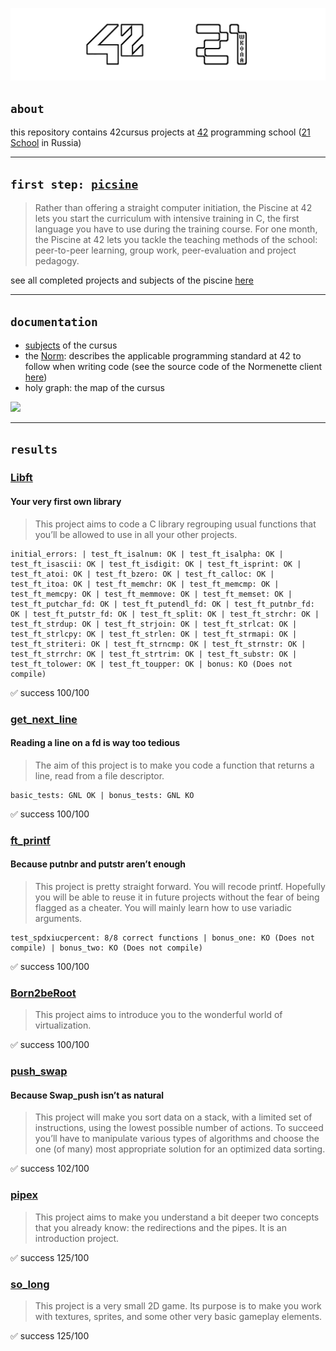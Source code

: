 ![](/documentation/header.png)
## <code>about</code>
this repository contains 42cursus projects at [42](https://42.fr/en/homepage/) programming school ([21 School](https://21-school.ru) in Russia)

---

## <code>first step: [picsine](https://github.com/marplyn/piscine-42)</code>
> Rather than offering a straight computer initiation, the Piscine at 42 lets you start the curriculum with intensive training in C, the first language you have to use during the training course. For one month, the Piscine at 42 lets you tackle the teaching methods of the school: peer-to-peer learning, group work, peer-evaluation and project pedagogy.

see all completed projects and subjects of the piscine [here](https://github.com/marplyn/piscine-42)

---

## <code>documentation</code>
* [subjects](/documentation/subjects) of the cursus
* the [Norm](/documentation/en_norm.pdf): describes the applicable programming standard at 42 to follow when writing code (see the source code of the Normenette client [here](https://github.com/42School/norminette))
* holy graph: the map of the cursus

![](/documentation/holygraph.png)

---

## <code>results</code>
### [Libft](/Libft)
#### Your very first own library
> This project aims to code a C library regrouping usual functions that you’ll be allowed to use in all your other projects.
```trace
initial_errors: | test_ft_isalnum: OK | test_ft_isalpha: OK | test_ft_isascii: OK | test_ft_isdigit: OK | test_ft_isprint: OK | test_ft_atoi: OK | test_ft_bzero: OK | test_ft_calloc: OK | test_ft_itoa: OK | test_ft_memchr: OK | test_ft_memcmp: OK | test_ft_memcpy: OK | test_ft_memmove: OK | test_ft_memset: OK | test_ft_putchar_fd: OK | test_ft_putendl_fd: OK | test_ft_putnbr_fd: OK | test_ft_putstr_fd: OK | test_ft_split: OK | test_ft_strchr: OK | test_ft_strdup: OK | test_ft_strjoin: OK | test_ft_strlcat: OK | test_ft_strlcpy: OK | test_ft_strlen: OK | test_ft_strmapi: OK | test_ft_striteri: OK | test_ft_strncmp: OK | test_ft_strnstr: OK | test_ft_strrchr: OK | test_ft_strtrim: OK | test_ft_substr: OK | test_ft_tolower: OK | test_ft_toupper: OK | bonus: KO (Does not compile)
```
✅ success 100/100

### [get_next_line](/get_next_line)
#### Reading a line on a fd is way too tedious
> The aim of this project is to make you code a function that returns a line, read from a file descriptor.
```trace
basic_tests: GNL OK | bonus_tests: GNL KO
```
✅ success 100/100

### [ft_printf](/ft_printf)
#### Because putnbr and putstr aren’t enough
> This project is pretty straight forward. You will recode printf. Hopefully you will be able to reuse it in future projects without the fear of being flagged as a cheater. You will mainly learn how to use variadic arguments.
```trace
test_spdxiucpercent: 8/8 correct functions | bonus_one: KO (Does not compile) | bonus_two: KO (Does not compile)
```
✅ success 100/100

### [Born2beRoot](/Born2beRoot)
> This project aims to introduce you to the wonderful world of virtualization.

✅ success 100/100

### [push_swap](/push_swap)
#### Because Swap_push isn’t as natural
> This project will make you sort data on a stack, with a limited set of instructions, using the lowest possible number of actions. To succeed you’ll have to manipulate various types of algorithms and choose the one (of many) most appropriate solution for an optimized data sorting.

✅ success 102/100

### [pipex](/pipex)
> This project aims to make you understand a bit deeper two concepts that you already know: the redirections and the pipes. It is an introduction project.

✅ success 125/100

### [so_long](/so_long)
> This project is a very small 2D game. Its purpose is to make you work with textures, sprites, and some other very basic gameplay elements.

✅ success 125/100
